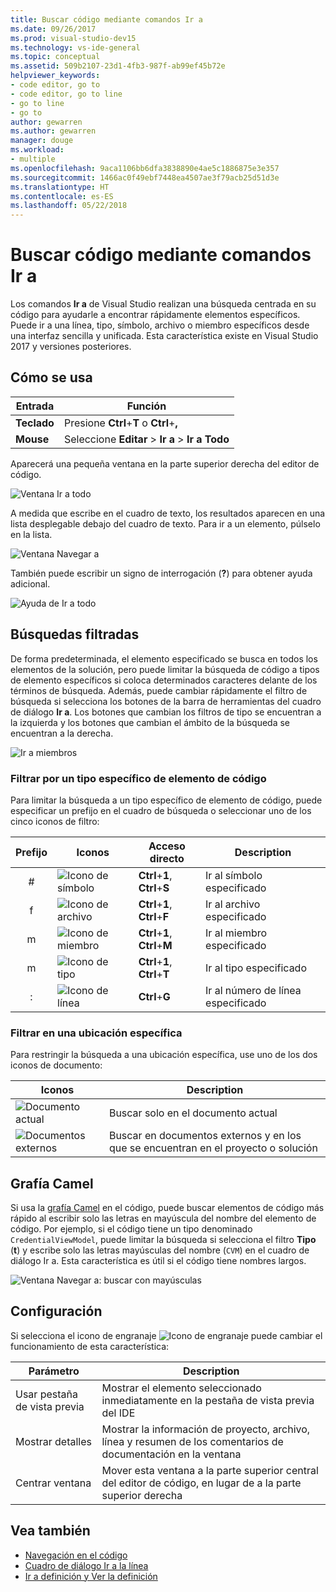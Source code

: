 ```yaml
---
title: Buscar código mediante comandos Ir a
ms.date: 09/26/2017
ms.prod: visual-studio-dev15
ms.technology: vs-ide-general
ms.topic: conceptual
ms.assetid: 509b2107-23d1-4fb3-987f-ab99ef45b72e
helpviewer_keywords:
- code editor, go to
- code editor, go to line
- go to line
- go to
author: gewarren
ms.author: gewarren
manager: douge
ms.workload:
- multiple
ms.openlocfilehash: 9aca1106bb6dfa3838890e4ae5c1886875e3e357
ms.sourcegitcommit: 1466ac0f49ebf7448ea4507ae3f79acb25d51d3e
ms.translationtype: HT
ms.contentlocale: es-ES
ms.lasthandoff: 05/22/2018
---
```

# <a name="find-code-using-go-to-commands"></a>Buscar código mediante comandos Ir a

Los comandos **Ir a** de Visual Studio realizan una búsqueda centrada en su código para ayudarle a encontrar rápidamente elementos específicos. Puede ir a una línea, tipo, símbolo, archivo o miembro específicos desde una interfaz sencilla y unificada. Esta característica existe en Visual Studio 2017 y versiones posteriores.

## <a name="how-to-use-it"></a>Cómo se usa

Entrada        | Función
------------ | ---
**Teclado** | Presione **Ctrl**+**T** o **Ctrl**+**,**
**Mouse**    | Seleccione **Editar** > **Ir a** > **Ir a Todo**

Aparecerá una pequeña ventana en la parte superior derecha del editor de código.

![Ventana Ir a todo](media/go-to-all.png)

A medida que escribe en el cuadro de texto, los resultados aparecen en una lista desplegable debajo del cuadro de texto. Para ir a un elemento, púlselo en la lista.

![Ventana Navegar a](../ide/media/vside_navigatetowindow.png)

También puede escribir un signo de interrogación (**?**) para obtener ayuda adicional.

![Ayuda de Ir a todo](media/go-to-all-help.png)

## <a name="filtered-searches"></a>Búsquedas filtradas

De forma predeterminada, el elemento especificado se busca en todos los elementos de la solución, pero puede limitar la búsqueda de código a tipos de elemento específicos si coloca determinados caracteres delante de los términos de búsqueda. Además, puede cambiar rápidamente el filtro de búsqueda si selecciona los botones de la barra de herramientas del cuadro de diálogo **Ir a**. Los botones que cambian los filtros de tipo se encuentran a la izquierda y los botones que cambian el ámbito de la búsqueda se encuentran a la derecha.

![Ir a miembros](../ide/media/vside_navigation_toolbar.png)

### <a name="filter-to-a-specific-type-of-code-element"></a>Filtrar por un tipo específico de elemento de código

Para limitar la búsqueda a un tipo específico de elemento de código, puede especificar un prefijo en el cuadro de búsqueda o seleccionar uno de los cinco iconos de filtro:

Prefijo | Iconos | Acceso directo | Description
:----: | ---- | -------- | ---
\#     | ![Icono de símbolo](media/gotoall_symbolicon.png) | **Ctrl**+**1**, **Ctrl**+**S** | Ir al símbolo especificado
f      | ![Icono de archivo](media/gotoall_fileicon.png)     | **Ctrl**+**1**, **Ctrl**+**F** | Ir al archivo especificado
m      | ![Icono de miembro](media/gotoall_membericon.png) | **Ctrl**+**1**, **Ctrl**+**M** | Ir al miembro especificado
m      | ![Icono de tipo](media/gotoall_typeicon.png)     | **Ctrl**+**1**, **Ctrl**+**T** | Ir al tipo especificado
:      | ![Icono de línea](media/gotoall_lineicon.png)     | **Ctrl**+**G**         | Ir al número de línea especificado

### <a name="filter-to-a-specific-location"></a>Filtrar en una ubicación específica

Para restringir la búsqueda a una ubicación específica, use uno de los dos iconos de documento:

Iconos | Description
---- | ---
![Documento actual](media/gotoall_currentdocument.png) | Buscar solo en el documento actual
![Documentos externos](media/gotoall_external.png) | Buscar en documentos externos y en los que se encuentran en el proyecto o solución

## <a name="camel-casing"></a>Grafía Camel

Si usa la [grafía Camel](https://en.wikipedia.org/wiki/Camel_case) en el código, puede buscar elementos de código más rápido al escribir solo las letras en mayúscula del nombre del elemento de código. Por ejemplo, si el código tiene un tipo denominado `CredentialViewModel`, puede limitar la búsqueda si selecciona el filtro **Tipo** (**t**) y escribe solo las letras mayúsculas del nombre (`CVM`) en el cuadro de diálogo Ir a. Esta característica es útil si el código tiene nombres largos.

![Ventana Navegar a: buscar con mayúsculas](../ide/media/vside_capitalsearch.png)

## <a name="settings"></a>Configuración

Si selecciona el icono de engranaje ![Icono de engranaje](media/gotoall_gear.png) puede cambiar el funcionamiento de esta característica:

Parámetro | Description
------- | ---
Usar pestaña de vista previa | Mostrar el elemento seleccionado inmediatamente en la pestaña de vista previa del IDE
Mostrar detalles    | Mostrar la información de proyecto, archivo, línea y resumen de los comentarios de documentación en la ventana
Centrar ventana   | Mover esta ventana a la parte superior central del editor de código, en lugar de a la parte superior derecha

## <a name="see-also"></a>Vea también

- [Navegación en el código](../ide/navigating-code.md)
- [Cuadro de diálogo Ir a la línea](../ide/reference/go-to-line.md)
- [Ir a definición y Ver la definición](../ide/go-to-and-peek-definition.md)